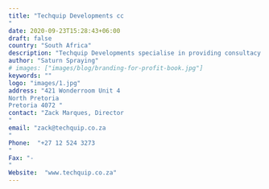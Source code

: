 ```yaml
---
title: "Techquip Developments cc
"
date: 2020-09-23T15:28:43+06:00
draft: false
country: "South Africa"
description: "Techquip Developments specialise in providing consultacy and system solutions into the Bakery and Meat Processing Foods industry of South Africa. With offices in Pretoria and Durban with our fabrication facility based in Durban, TECHQUIP has the capacity to design, build and install machines outside of these fields. Numerous projects involving both total responsibility, and joint venture projects have been carried out by TECHQUIP. The Company has the infrastructure to facilitate most aspects of machine building and engineering solutions."
author: "Saturn Spraying"
# images: ["images/blog/branding-for-profit-book.jpg"]
keywords: ""
logo: "images/1.jpg"
address: "421 Wonderroom Unit 4
North Pretoria
Pretoria 4072 "
contact: "Zack Marques, Director
"
email: "zack@techquip.co.za
"
Phone:  "+27 12 524 3273
"
Fax: "-
​​​​​​​"
Website:  "www.techquip.co.za"
---
```

